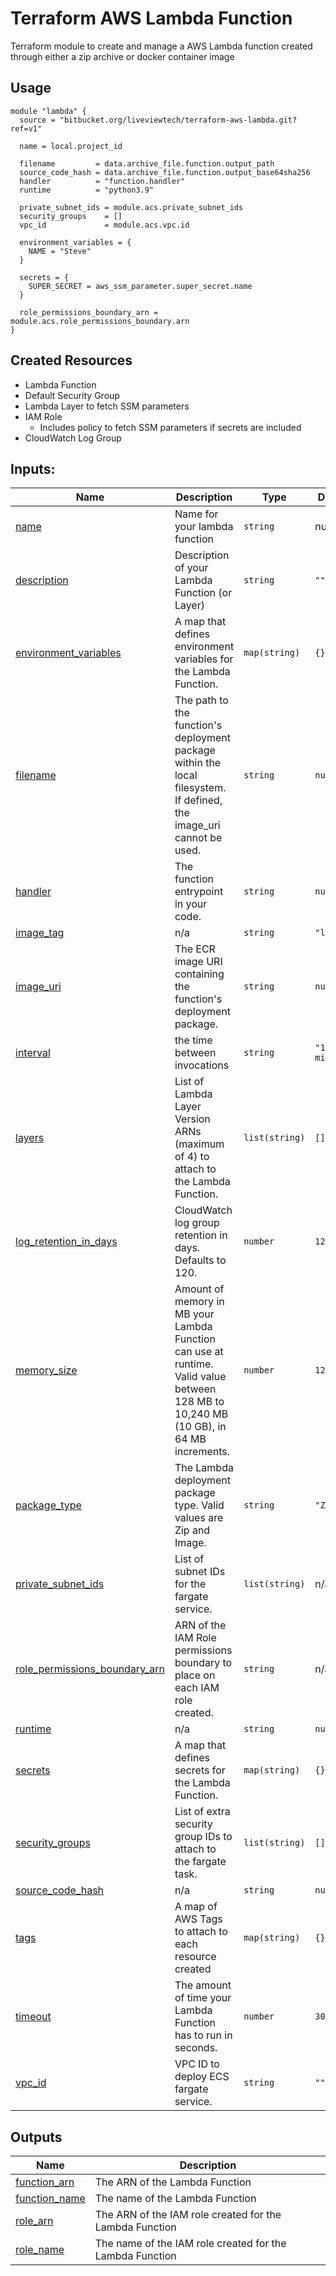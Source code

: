 # Terraform AWS Lambda Function


Terraform module to create and manage a AWS Lambda function created through either a zip archive or docker container image

## Usage
```hcl
module "lambda" {
  source = "bitbucket.org/liveviewtech/terraform-aws-lambda.git?ref=v1"

  name = local.project_id

  filename         = data.archive_file.function.output_path
  source_code_hash = data.archive_file.function.output_base64sha256
  handler          = "function.handler"
  runtime          = "python3.9"

  private_subnet_ids = module.acs.private_subnet_ids
  security_groups    = []
  vpc_id             = module.acs.vpc.id

  environment_variables = {
    NAME = "Steve"
  }

  secrets = {
    SUPER_SECRET = aws_ssm_parameter.super_secret.name
  }

  role_permissions_boundary_arn = module.acs.role_permissions_boundary.arn
}
```
## Created Resources
- Lambda Function
- Default Security Group
- Lambda Layer to fetch SSM parameters
- IAM Role
  - Includes policy to fetch SSM parameters if secrets are included
- CloudWatch Log Group



## Inputs:
| Name                                                                                                                            | Description                                                                                                                                     | Type           | Default        | Required |
| ------------------------------------------------------------------------------------------------------------------------------- | ----------------------------------------------------------------------------------------------------------------------------------------------- | -------------- | -------------- | :------: |
| <a name="input_name"></a> [name](#input\_name)                                                                                  | Name for your lambda function                                                                                                                                             | `string`       | null           |   yes    |
| <a name="input_description"></a> [description](#input\_description)                                                             | Description of your Lambda Function (or Layer)                                                                                                  | `string`       | `""`           |    no    |
| <a name="input_environment_variables"></a> [environment\_variables](#input\_environment\_variables)                             | A map that defines environment variables for the Lambda Function.                                                                               | `map(string)`  | `{}`           |    no    |
| <a name="input_filename"></a> [filename](#input\_filename)                                                                      | The path to the function's deployment package within the local filesystem. If defined, the image\_uri cannot be used. | `string`       | `null`         |    no    |
| <a name="input_handler"></a> [handler](#input\_handler)                                                                         | The function entrypoint in your code.                                                                                                           | `string`       | `null`         |    no    |
| <a name="input_image_tag"></a> [image\_tag](#input\_image\_tag)                                                                 | n/a                                                                                                                                             | `string`       | `"latest"`     |    no    |
| <a name="input_image_uri"></a> [image\_uri](#input\_image\_uri)                                                                 | The ECR image URI containing the function's deployment package.                                                                                 | `string`       | `null`         |    no    |
| <a name="input_interval"></a> [interval](#input\_interval)                                                                      | the time between invocations                                                                                                                    | `string`       | `"10 minutes"` |    no    |
| <a name="input_layers"></a> [layers](#input\_layers)                                                                            | List of Lambda Layer Version ARNs (maximum of 4) to attach to the Lambda Function.                                                              | `list(string)` | `[]`           |    no    |
| <a name="input_log_retention_in_days"></a> [log\_retention\_in\_days](#input\_log\_retention\_in\_days)                         | CloudWatch log group retention in days. Defaults to 120.                                                                                        | `number`       | `120`          |    no    |
| <a name="input_memory_size"></a> [memory\_size](#input\_memory\_size)                                                           | Amount of memory in MB your Lambda Function can use at runtime. Valid value between 128 MB to 10,240 MB (10 GB), in 64 MB increments.           | `number`       | `128`          |    no    |
| <a name="input_package_type"></a> [package\_type](#input\_package\_type)                                                        | The Lambda deployment package type. Valid values are Zip and Image.                                                                             | `string`       | `"Zip"`        |    no    |
| <a name="input_private_subnet_ids"></a> [private\_subnet\_ids](#input\_private\_subnet\_ids)                                    | List of subnet IDs for the fargate service.                                                                                                     | `list(string)` | n/a            |   yes    |
| <a name="input_role_permissions_boundary_arn"></a> [role\_permissions\_boundary\_arn](#input\_role\_permissions\_boundary\_arn) | ARN of the IAM Role permissions boundary to place on each IAM role created.                                                                     | `string`       | n/a            |   yes    |
| <a name="input_runtime"></a> [runtime](#input\_runtime)                                                                         | n/a                                                                                                                                             | `string`       | `null`         |    no    |
| <a name="input_secrets"></a> [secrets](#input\_secrets)                                                                         | A map that defines secrets for the Lambda Function.                                                                                             | `map(string)`  | `{}`           |    no    |
| <a name="input_security_groups"></a> [security\_groups](#input\_security\_groups)                                               | List of extra security group IDs to attach to the fargate task.                                                                                 | `list(string)` | `[]`           |    no    |
| <a name="input_source_code_hash"></a> [source\_code\_hash](#input\_source\_code\_hash)                                          | n/a                                                                                                                                             | `string`       | `null`         |    no    |
| <a name="input_tags"></a> [tags](#input\_tags)                                                                                  | A map of AWS Tags to attach to each resource created                                                                                            | `map(string)`  | `{}`           |    no    |
| <a name="input_timeout"></a> [timeout](#input\_timeout)                                                                         | The amount of time your Lambda Function has to run in seconds.                                                                                  | `number`       | `30`           |    no    |
| <a name="input_vpc_id"></a> [vpc\_id](#input\_vpc\_id)                                                                          | VPC ID to deploy ECS fargate service.                                                                                                           | `string`       | `""`           |    no    |




## Outputs
| Name | Description |
|------|-------------|
| <a name="output_function_arn"></a> [function\_arn](#output\_function\_arn) | The ARN of the Lambda Function |
| <a name="output_function_name"></a> [function\_name](#output\_function\_name) | The name of the Lambda Function |
| <a name="output_role_arn"></a> [role\_arn](#output\_role\_arn) | The ARN of the IAM role created for the Lambda Function |
| <a name="output_role_name"></a> [role\_name](#output\_role\_name) | The name of the IAM role created for the Lambda Function |


